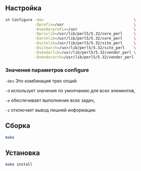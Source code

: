 <package-info :package="package" showsbu></package-info>

<script>
		new Vue({
		el: '#main',
		data: { package: {} },
		mounted: function () {
				this.getPackage('perl');
		},
		methods: {
			getPackage: function(name) {
					getPackage(name)
					.then(response => this.package = response);
			},
		}
  })
</script>

## Настройка
<!-- TODO: Заменять вручную, т.к. в таком выводе нельзя использовать функционал vuejs -->
```bash
sh Configure -des                                        \
             -Dprefix=/usr                               \
             -Dvendorprefix=/usr                         \
             -Dprivlib=/usr/lib/perl5/5.32/core_perl     \
             -Darchlib=/usr/lib/perl5/5.32/core_perl     \
             -Dsitelib=/usr/lib/perl5/5.32/site_perl     \
             -Dsitearch=/usr/lib/perl5/5.32/site_perl    \
             -Dvendorlib=/usr/lib/perl5/5.32/vendor_perl \
             -Dvendorarch=/usr/lib/perl5/5.32/vendor_perl
```
### Значения параметров configure
``-des``  Это комбинация трех опций:

``-d`` использует значения по умолчанию для всех элементов,

``-e`` обеспечивает выполнение всех задач,

``-s`` отключает вывод лишней информации.

## Сборка
```bash
make
```

## Установка

```bash
make install
```
